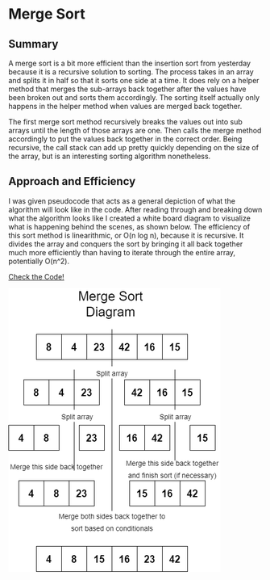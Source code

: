 # Merge Sort

## Summary

A merge sort is a bit more efficient than the insertion sort from yesterday because it is a recursive solution to sorting.  The process takes in an array and splits it in half so that it sorts one side at a time.  It does rely on a helper method that merges the sub-arrays back together after the values have been broken out and sorts them accordingly.  The sorting itself actually only happens in the helper method when values are merged back together.

The first merge sort method recursively breaks the values out into sub arrays until the length of those arrays are one.  Then calls the merge method accordingly to put the values back together in the correct order.  Being recursive, the call stack can add up pretty quickly depending on the size of the array, but is an interesting sorting algorithm nonetheless.

## Approach and Efficiency

I was given pseudocode that acts as a general depiction of what the algorithm will look like in the code.  After reading through and breaking down what the algorithm looks like I created a white board diagram to visualize what is happening behind the scenes, as shown below.  The efficiency of this sort method is linearithmic, or O\(n log n\), because it is recursive.  It divides the array and conquers the sort by bringing it all back together much more efficiently than having to iterate through the entire array, potentially O\(n^2\).

[Check the Code!]()  

![White Board Diagram](../assets/MergeSort.png)